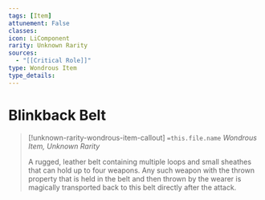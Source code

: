 ```yaml
---
tags: [Item]
attunement: False
classes: 
icon: LiComponent
rarity: Unknown Rarity
sources:
  - "[[Critical Role]]"
type: Wondrous Item
type_details: 
---
```

# Blinkback Belt
>[!unknown-rarity-wondrous-item-callout] `=this.file.name`
>*Wondrous Item, Unknown Rarity*
>
>A rugged, leather belt containing multiple loops and small sheathes that can hold up to four weapons. Any such weapon with the thrown property that is held in the belt and then thrown by the wearer is magically transported back to this belt directly after the attack.
>
>
